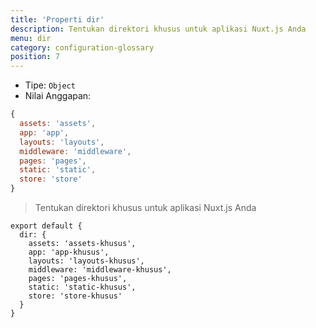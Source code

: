 ```yaml
---
title: 'Properti dir'
description: Tentukan direktori khusus untuk aplikasi Nuxt.js Anda
menu: dir
category: configuration-glossary
position: 7
---
```


- Tipe: `Object`
- Nilai Anggapan:

```js
{
  assets: 'assets',
  app: 'app',
  layouts: 'layouts',
  middleware: 'middleware',
  pages: 'pages',
  static: 'static',
  store: 'store'
}
```

> Tentukan direktori khusus untuk aplikasi Nuxt.js Anda

```js{}[nuxt.config.js]
export default {
  dir: {
    assets: 'assets-khusus',
    app: 'app-khusus',
    layouts: 'layouts-khusus',
    middleware: 'middleware-khusus',
    pages: 'pages-khusus',
    static: 'static-khusus',
    store: 'store-khusus'
  }
}
```

